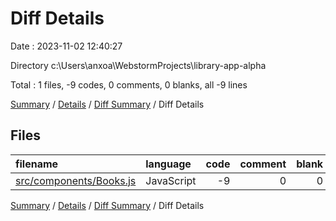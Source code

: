 # Diff Details

Date : 2023-11-02 12:40:27

Directory c:\\Users\\anxoa\\WebstormProjects\\library-app-alpha

Total : 1 files,  -9 codes, 0 comments, 0 blanks, all -9 lines

[Summary](results.md) / [Details](details.md) / [Diff Summary](diff.md) / Diff Details

## Files
| filename | language | code | comment | blank | total |
| :--- | :--- | ---: | ---: | ---: | ---: |
| [src/components/Books.js](/src/components/Books.js) | JavaScript | -9 | 0 | 0 | -9 |

[Summary](results.md) / [Details](details.md) / [Diff Summary](diff.md) / Diff Details